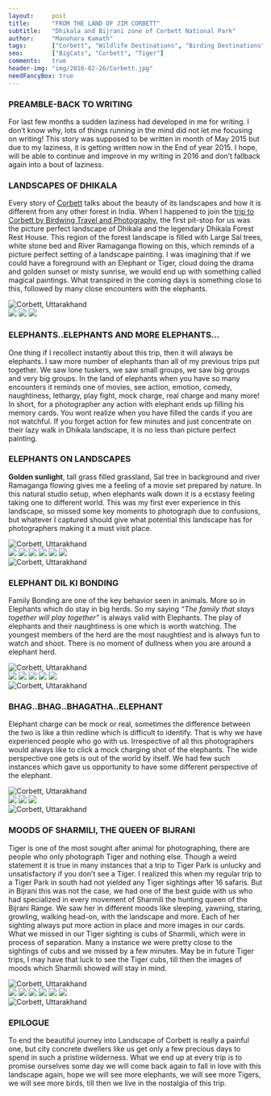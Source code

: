 ```yaml
---
layout:     post
title:      "FROM THE LAND OF JIM CORBETT"
subtitle:   "Dhikala and Bijrani zone of Corbett National Park"
author:     "Manohara Kamath"
tags:       ["Corbett", "Wildlife Destinations", "Birding Destinations", "Mammal Destinations", "Landscape Destinations"]
seo:		["BigCats", "Corbett", "Tiger"]
comments:   true
header-img: "img/2016-02-26/Corbett.jpg"
needFancyBox: true
---
```



<h3>PREAMBLE-BACK TO WRITING</h3>

<p>For last few months a sudden laziness had developed in me for writing. I don’t know why, lots of things running in the mind did not let me focusing on writing! This story was supposed to be written in month of May 2015 but due to my laziness, it is getting written now in the End of year 2015. I hope, will be able to continue and improve in my writing in 2016 and don’t fallback again into a bout of laziness.</p>

<h3>LANDSCAPES OF DHIKALA</h3>

<p>Every story of <a href="http://www.wilderhood.com/destination/Corbett" target="_blank">Corbett</a> talks about the beauty of its landscapes and how it is different from any other forest in India. When I happened to join the <a href="http://www.wilderhood.com/trip/Cobett,%20Pangot%20and%20Sattal%20-%20Treasures%20of%20Kumaon">trip to Corbett by Birdwing Travel and Photography</a>, the first pit-stop for us was the picture perfect landscape of Dhikala and the legendary Dhikala Forest Rest House. This region of the forest landscape is filled with Large Sal trees, white stone bed and River Ramaganga flowing on this, which reminds of a picture perfect setting of a landscape painting. I was imagining that if we could have a foreground with an Elephant or Tiger, cloud doing the drama and golden sunset or misty sunrise, we would end up with something called magical paintings. What transpired in the coming days is something close to this, followed by many close encounters with the elephants.</p>

<img src="{{ site.baseurl}}/img/2016-02-26/Corbett-1.jpg" alt="Corbett, Uttarakhand">
<div class="w-entity-images">
	<a class="fancybox" rel="group" href="{{ site.baseurl }}/img/2016-02-26/Corbett-2.jpg"> <img class="w-customised-image-preview w-small-image-preview" src="{{ site.baseurl }}/img/2016-02-26/Corbett-2.jpg"></a>
	<a class="fancybox" rel="group" href="{{ site.baseurl }}/img/2016-02-26/Corbett-3.jpg"> <img class="w-customised-image-preview w-small-image-preview" src="{{ site.baseurl }}/img/2016-02-26/Corbett-3.jpg"></a>
	<a class="fancybox" rel="group" href="{{ site.baseurl }}/img/2016-02-26/Corbett-4.jpg"> <img class="w-customised-image-preview w-small-image-preview" src="{{ site.baseurl }}/img/2016-02-26/Corbett-4.jpg"></a>
</div>

<h3>ELEPHANTS..ELEPHANTS AND MORE ELEPHANTS...</h3>

<p>One thing if I recollect instantly about this trip, then it will always be elephants. I saw more number of elephants than all of my previous trips put together. We saw lone tuskers, we saw small groups, we saw big groups and very big groups. In the land of elephants when you have so many encounters it reminds one of movies, see action, emotion, comedy, naughtiness, lethargy, play fight, mock charge, real charge and many more! In short, for a photographer any action with elephant ends up filling his memory cards. You wont realize when you have filled the cards if you are not watchful. If you forget action for few minutes and just concentrate on their lazy walk in Dhikala landscape, it is no less than picture perfect painting.</p>

<h3>ELEPHANTS ON LANDSCAPES</h3>

<p><strong>Golden sunlight</strong>, tall grass filled grassland, Sal tree in background and river Ramaganga flowing gives me a feeling of a movie set prepared by nature. In this natural studio setup, when elephants walk down it is a ecstasy feeling taking one to different world. This was my first ever experience in this landscape, so missed some key moments to photograph due to confusions, but whatever I captured should give what potential this landscape has for photographers making it a must visit place.</p>


<img src="{{ site.baseurl}}/img/2016-02-26/Corbett-5.jpg" alt="Corbett, Uttarakhand">
<div class="w-entity-images">
	<a class="fancybox" rel="group" href="{{ site.baseurl }}/img/2016-02-26/Corbett-6.jpg"> <img class="w-customised-image-preview w-small-image-preview" src="{{ site.baseurl }}/img/2016-02-26/Corbett-6.jpg"></a>
	<a class="fancybox" rel="group" href="{{ site.baseurl }}/img/2016-02-26/Corbett-7.jpg"> <img class="w-customised-image-preview w-small-image-preview" src="{{ site.baseurl }}/img/2016-02-26/Corbett-7.jpg"></a>
	<a class="fancybox" rel="group" href="{{ site.baseurl }}/img/2016-02-26/Corbett-8.jpg"> <img class="w-customised-image-preview w-small-image-preview" src="{{ site.baseurl }}/img/2016-02-26/Corbett-8.jpg"></a>
	<a class="fancybox" rel="group" href="{{ site.baseurl }}/img/2016-02-26/Corbett-9.jpg"> <img class="w-customised-image-preview w-small-image-preview" src="{{ site.baseurl }}/img/2016-02-26/Corbett-9.jpg"></a>
	<a class="fancybox" rel="group" href="{{ site.baseurl }}/img/2016-02-26/Corbett-10.jpg"> <img class="w-customised-image-preview w-small-image-preview" src="{{ site.baseurl }}/img/2016-02-26/Corbett-10.jpg"></a>
	<a class="fancybox" rel="group" href="{{ site.baseurl }}/img/2016-02-26/Corbett-11.jpg"> <img class="w-customised-image-preview w-small-image-preview" src="{{ site.baseurl }}/img/2016-02-26/Corbett-11.jpg"></a>
	</div>
<img src="{{ site.baseurl}}/img/2016-02-26/Corbett-12.jpg" alt="Corbett, Uttarakhand">

<h3>ELEPHANT DIL KI BONDING</h3>

<p>Family Bonding are one of the key behavior seen in animals. More so in Elephants which do stay in big herds. So my saying <em>“The family that stays together will play together”</em> is always valid with Elephants. The play of elephants and their naughtiness is one which is worth watching. The youngest members of the herd are the most naughtiest and is always fun to watch and shoot. There is no moment of dullness when you are around a elephant herd.</p>

<img src="{{ site.baseurl}}/img/2016-02-26/Corbett-13.jpg" alt="Corbett, Uttarakhand">
<div class="w-entity-images">
	<a class="fancybox" rel="group" href="{{ site.baseurl }}/img/2016-02-26/Corbett-14.jpg"> <img class="w-customised-image-preview" src="{{ site.baseurl }}/img/2016-02-26/Corbett-14.jpg"></a>
	<a class="fancybox" rel="group" href="{{ site.baseurl }}/img/2016-02-26/Corbett-15.jpg"> <img class="w-customised-image-preview" src="{{ site.baseurl }}/img/2016-02-26/Corbett-15.jpg"></a>
	<a class="fancybox" rel="group" href="{{ site.baseurl }}/img/2016-02-26/Corbett-16.jpg"> <img class="w-customised-image-preview" src="{{ site.baseurl }}/img/2016-02-26/Corbett-16.jpg"></a>
	<a class="fancybox" rel="group" href="{{ site.baseurl }}/img/2016-02-26/Corbett-17.jpg"> <img class="w-customised-image-preview" src="{{ site.baseurl }}/img/2016-02-26/Corbett-17.jpg"></a>
	<a class="fancybox" rel="group" href="{{ site.baseurl }}/img/2016-02-26/Corbett-18.jpg"> <img class="w-customised-image-preview" src="{{ site.baseurl }}/img/2016-02-26/Corbett-18.jpg"></a>
	</div>
<img src="{{ site.baseurl}}/img/2016-02-26/Corbett-19.jpg" alt="Corbett, Uttarakhand">

<h3>BHAG..BHAG..BHAGATHA..ELEPHANT</h3>

<p>Elephant charge can be mock or real, sometimes the difference between the two is like a thin redline which is difficult to identify. That is why we have experienced people who go with us. Irrespective of all this photographers would always like to click a mock charging shot of the elephants. The wide perspective one gets is out of the world by itself. We had few such instances which gave us opportunity to have some different perspective of the elephant.</p>

<img src="{{ site.baseurl}}/img/2016-02-26/Corbett-20.jpg" alt="Corbett, Uttarakhand">
<div class="w-entity-images">
	<a class="fancybox" rel="group" href="{{ site.baseurl }}/img/2016-02-26/Corbett-21.jpg"> <img class="w-customised-image-preview w-small-image-preview" src="{{ site.baseurl }}/img/2016-02-26/Corbett-21.jpg"></a>
	<a class="fancybox" rel="group" href="{{ site.baseurl }}/img/2016-02-26/Corbett-22.jpg"> <img class="w-customised-image-preview w-small-image-preview" src="{{ site.baseurl }}/img/2016-02-26/Corbett-22.jpg"></a>
	<a class="fancybox" rel="group" href="{{ site.baseurl }}/img/2016-02-26/Corbett-23.jpg"> <img class="w-customised-image-preview w-small-image-preview" src="{{ site.baseurl }}/img/2016-02-26/Corbett-23.jpg"></a>
	</div>
<img src="{{ site.baseurl}}/img/2016-02-26/Corbett-24.jpg" alt="Corbett, Uttarakhand">


<h3>MOODS OF SHARMILI, THE QUEEN OF BIJRANI</h3>

<p>Tiger is one of the most sought after animal for photographing, there are people who only photograph Tiger and nothing else. Though a weird statement it is true in many instances that a trip to Tiger Park is unlucky and unsatisfactory if you don’t see a Tiger. I realized this when my regular trip to a Tiger Park in south had not yielded any Tiger sightings after 16 safaris. But in Bijrani this was not the case, we had one of the best guide with us who had specialized in every movement of Sharmili the hunting queen of the Bijrani Range. We saw her in different moods like sleeping, yawning, staring, growling, walking head-on, with the landscape and more. Each of her sighting always put more action in place and more images in our cards. What we missed in our Tiger sighting is cubs of Sharmili, which were in process of separation. Many a instance we were pretty close to the sightings of cubs and we missed by a few minutes. May be in future Tiger trips, I may have that luck to see the Tiger cubs, till then the images of moods which Sharmili showed will stay in mind.</p>

<img src="{{ site.baseurl}}/img/2016-02-26/Corbett-25.jpg" alt="Corbett, Uttarakhand">
<div class="w-entity-images">
	<a class="fancybox" rel="group" href="{{ site.baseurl }}/img/2016-02-26/Corbett-26.jpg"> <img class="w-customised-image-preview w-small-image-preview" src="{{ site.baseurl }}/img/2016-02-26/Corbett-26.jpg"></a>
	<a class="fancybox" rel="group" href="{{ site.baseurl }}/img/2016-02-26/Corbett-27.jpg"> <img class="w-customised-image-preview w-small-image-preview" src="{{ site.baseurl }}/img/2016-02-26/Corbett-27.jpg"></a>
	<a class="fancybox" rel="group" href="{{ site.baseurl }}/img/2016-02-26/Corbett-28.jpg"> <img class="w-customised-image-preview w-small-image-preview" src="{{ site.baseurl }}/img/2016-02-26/Corbett-28.jpg"></a>
	<a class="fancybox" rel="group" href="{{ site.baseurl }}/img/2016-02-26/Corbett-29.jpg"> <img class="w-customised-image-preview w-small-image-preview" src="{{ site.baseurl }}/img/2016-02-26/Corbett-29.jpg"></a>
	<a class="fancybox" rel="group" href="{{ site.baseurl }}/img/2016-02-26/Corbett-30.jpg"> <img class="w-customised-image-preview w-small-image-preview" src="{{ site.baseurl }}/img/2016-02-26/Corbett-30.jpg"></a>
	<a class="fancybox" rel="group" href="{{ site.baseurl }}/img/2016-02-26/Corbett-31.jpg"> <img class="w-customised-image-preview w-small-image-preview" src="{{ site.baseurl }}/img/2016-02-26/Corbett-31.jpg"></a>
	</div>
<img src="{{ site.baseurl}}/img/2016-02-26/Corbett-32.jpg" alt="Corbett, Uttarakhand">

<h3>EPILOGUE</h3>

<p>To end the beautiful journey into Landscape of Corbett is really a painful one, but city concrete dwellers like us get only a few precious days to spend in such a pristine wilderness. What we end up at every trip is to promise ourselves some day we will come back again to fall in love with this landscape again, hope we will see more elephants, we will see more Tigers, we will see more birds, till then we live in the nostalgia of this trip.</p>
